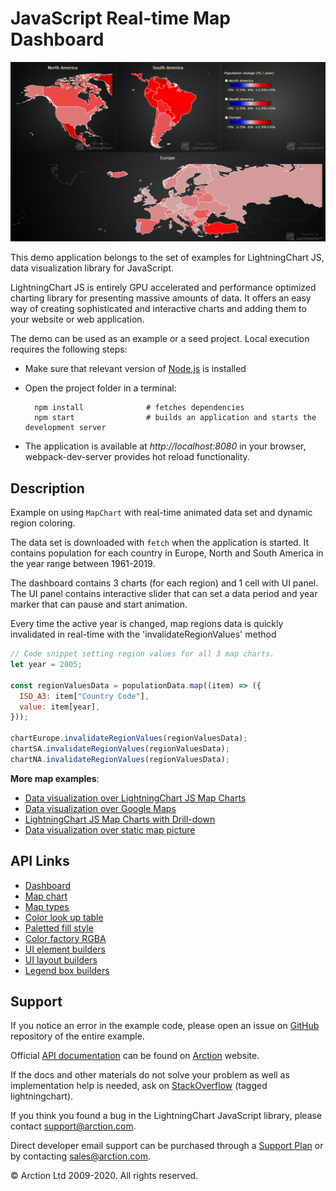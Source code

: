 # JavaScript Real-time Map Dashboard

![JavaScript Real-time Map Dashboard](mapChartTimeline.png)

This demo application belongs to the set of examples for LightningChart JS, data visualization library for JavaScript.

LightningChart JS is entirely GPU accelerated and performance optimized charting library for presenting massive amounts of data. It offers an easy way of creating sophisticated and interactive charts and adding them to your website or web application.

The demo can be used as an example or a seed project. Local execution requires the following steps:

- Make sure that relevant version of [Node.js](https://nodejs.org/en/download/) is installed
- Open the project folder in a terminal:

        npm install              # fetches dependencies
        npm start                # builds an application and starts the development server

- The application is available at *http://localhost:8080* in your browser, webpack-dev-server provides hot reload functionality.


## Description

Example on using `MapChart` with real-time animated data set and dynamic region coloring.

The data set is downloaded with `fetch` when the application is started.
It contains population for each country in Europe, North and South America in the year range between 1961-2019.

The dashboard contains 3 charts (for each region) and 1 cell with UI panel.
The UI panel contains interactive slider that can set a data period and year marker that can pause and start animation.

Every time the active year is changed, map regions data is quickly invalidated in real-time with the 'invalidateRegionValues' method

```js
// Code snippet setting region values for all 3 map charts.
let year = 2005;

const regionValuesData = populationData.map((item) => ({
  ISO_A3: item["Country Code"],
  value: item[year],
}));

chartEurope.invalidateRegionValues(regionValuesData);
chartSA.invalidateRegionValues(regionValuesData);
chartNA.invalidateRegionValues(regionValuesData);
```

**More map examples**:

- [Data visualization over LightningChart JS Map Charts](https://www.arction.com/lightningchart-js-interactive-examples/examples/lcjs-example-1103-mapChartVizXY.html)
- [Data visualization over Google Maps](https://blog.arction.com/easy-geospatial-data-visualization-with-lightningchart-js-and-google)
- [LightningChart JS Map Charts with Drill-down](https://www.arction.com/lightningchart-js-interactive-examples/examples/lcjs-example-1111-covidDrillDownDashboard.html)
- [Data visualization over static map picture](https://www.arction.com/lightningchart-js-interactive-examples/examples/lcjs-example-1110-geoChartUsaTemperature.html)

## API Links

* [Dashboard]
* [Map chart]
* [Map types]
* [Color look up table]
* [Paletted fill style]
* [Color factory RGBA]
* [UI element builders]
* [UI layout builders]
* [Legend box builders]


## Support

If you notice an error in the example code, please open an issue on [GitHub][0] repository of the entire example.

Official [API documentation][1] can be found on [Arction][2] website.

If the docs and other materials do not solve your problem as well as implementation help is needed, ask on [StackOverflow][3] (tagged lightningchart).

If you think you found a bug in the LightningChart JavaScript library, please contact support@arction.com.

Direct developer email support can be purchased through a [Support Plan][4] or by contacting sales@arction.com.

[0]: https://github.com/Arction/
[1]: https://www.arction.com/lightningchart-js-api-documentation/
[2]: https://www.arction.com
[3]: https://stackoverflow.com/questions/tagged/lightningchart
[4]: https://www.arction.com/support-services/

© Arction Ltd 2009-2020. All rights reserved.


[Dashboard]: https://www.arction.com/lightningchart-js-api-documentation/v3.4.0/classes/dashboard.html
[Map chart]: https://www.arction.com/lightningchart-js-api-documentation/v3.4.0/classes/mapchart.html
[Map types]: https://www.arction.com/lightningchart-js-api-documentation/v3.4.0/globals.html#maptypes
[Color look up table]: https://www.arction.com/lightningchart-js-api-documentation/v3.4.0/classes/lut.html
[Paletted fill style]: https://www.arction.com/lightningchart-js-api-documentation/v3.4.0/classes/palettedfill.html
[Color factory RGBA]: https://www.arction.com/lightningchart-js-api-documentation/v3.4.0/globals.html#colorrgba
[UI element builders]: https://www.arction.com/lightningchart-js-api-documentation/v3.4.0/globals.html#uielementbuilders
[UI layout builders]: https://www.arction.com/lightningchart-js-api-documentation/v3.4.0/globals.html#uilayoutbuilders
[Legend box builders]: https://www.arction.com/lightningchart-js-api-documentation/v3.4.0/globals.html#legendboxbuilders

